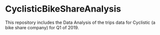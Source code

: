 # CyclisticBikeShareAnalysis
This repository includes the Data Analysis of the trips data for Cyclistic (a bike share company) for Q1 of 2019.
